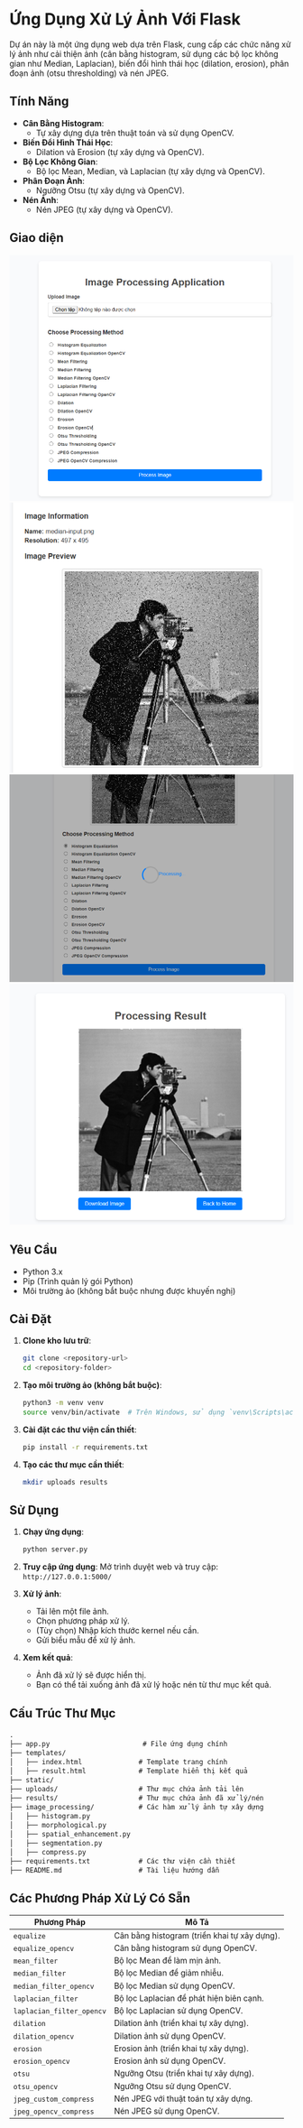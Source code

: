 # Ứng Dụng Xử Lý Ảnh Với Flask

Dự án này là một ứng dụng web dựa trên Flask, cung cấp các chức năng xử lý ảnh như cải thiện ảnh (cân bằng histogram, sử dụng các bộ lọc không gian như Median, Laplacian), biến đổi hình thái học (dilation, erosion), phân đoạn ảnh (otsu thresholding) và nén JPEG.

## Tính Năng
- **Cân Bằng Histogram**:
  - Tự xây dựng dựa trên thuật toán và sử dụng OpenCV.
- **Biến Đổi Hình Thái Học**:
  - Dilation và Erosion (tự xây dựng và OpenCV).
- **Bộ Lọc Không Gian**:
  - Bộ lọc Mean, Median, và Laplacian (tự xây dựng và OpenCV).
- **Phân Đoạn Ảnh**:
  - Ngưỡng Otsu (tự xây dựng và OpenCV).
- **Nén Ảnh**:
  - Nén JPEG (tự xây dựng và OpenCV).
## Giao diện
![Trang chủ](image.png)
![Hiển thị thông tin ảnh](image-1.png)
![Chờ xử lý ảnh](image-2.png)
![Giao diện sau khi xử lý](image-3.png)
## Yêu Cầu
- Python 3.x
- Pip (Trình quản lý gói Python)
- Môi trường ảo (không bắt buộc nhưng được khuyến nghị)

## Cài Đặt

1. **Clone kho lưu trữ**:
   ```bash
   git clone <repository-url>
   cd <repository-folder>
   ```

2. **Tạo môi trường ảo (không bắt buộc)**:
   ```bash
   python3 -m venv venv
   source venv/bin/activate  # Trên Windows, sử dụng `venv\Scripts\activate`
   ```

3. **Cài đặt các thư viện cần thiết**:
   ```bash
   pip install -r requirements.txt
   ```

4. **Tạo các thư mục cần thiết**:
   ```bash
   mkdir uploads results
   ```

## Sử Dụng

1. **Chạy ứng dụng**:
   ```bash
   python server.py
   ```

2. **Truy cập ứng dụng**:
   Mở trình duyệt web và truy cập: `http://127.0.0.1:5000/`

3. **Xử lý ảnh**:
   - Tải lên một file ảnh.
   - Chọn phương pháp xử lý.
   - (Tùy chọn) Nhập kích thước kernel nếu cần.
   - Gửi biểu mẫu để xử lý ảnh.

4. **Xem kết quả**:
   - Ảnh đã xử lý sẽ được hiển thị.
   - Bạn có thể tải xuống ảnh đã xử lý hoặc nén từ thư mục kết quả.

## Cấu Trúc Thư Mục
```
.
├── app.py                       # File ứng dụng chính
├── templates/
│   ├── index.html              # Template trang chính
│   ├── result.html             # Template hiển thị kết quả
├── static/
├── uploads/                    # Thư mục chứa ảnh tải lên
├── results/                    # Thư mục chứa ảnh đã xử lý/nén
├── image_processing/           # Các hàm xử lý ảnh tự xây dựng
│   ├── histogram.py
│   ├── morphological.py
│   ├── spatial_enhancement.py
│   ├── segmentation.py
│   ├── compress.py
├── requirements.txt            # Các thư viện cần thiết
├── README.md                   # Tài liệu hướng dẫn
```

## Các Phương Pháp Xử Lý Có Sẵn
| Phương Pháp           | Mô Tả                                              |
|-----------------------|----------------------------------------------------|
| `equalize`            | Cân bằng histogram (triển khai tự xây dựng).      |
| `equalize_opencv`     | Cân bằng histogram sử dụng OpenCV.                |
| `mean_filter`         | Bộ lọc Mean để làm mịn ảnh.                       |
| `median_filter`       | Bộ lọc Median để giảm nhiễu.                      |
| `median_filter_opencv`| Bộ lọc Median sử dụng OpenCV.                     |
| `laplacian_filter`    | Bộ lọc Laplacian để phát hiện biên cạnh.          |
| `laplacian_filter_opencv`| Bộ lọc Laplacian sử dụng OpenCV.                |
| `dilation`            | Dilation ảnh (triển khai tự xây dựng).            |
| `dilation_opencv`     | Dilation ảnh sử dụng OpenCV.                      |
| `erosion`             | Erosion ảnh (triển khai tự xây dựng).             |
| `erosion_opencv`      | Erosion ảnh sử dụng OpenCV.                       |
| `otsu`                | Ngưỡng Otsu (triển khai tự xây dựng).             |
| `otsu_opencv`         | Ngưỡng Otsu sử dụng OpenCV.                       |
| `jpeg_custom_compress`| Nén JPEG với thuật toán tự xây dựng.              |
| `jpeg_opencv_compress`| Nén JPEG sử dụng OpenCV.                          |





